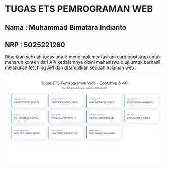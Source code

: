 # TUGAS ETS PEMROGRAMAN WEB

## Nama : Muhammad Bimatara Indianto
## NRP  : 5025221260


Diberikan sebuah tugas untuk mengimplementasikan card bootstrap untuk menaruh konten dari API kedalamnya disini mahasiswa diuji untuk berhasil melakukan fetching API dan ditampilkan sebuah halaman web. 


![dash](./img/dash.png)
